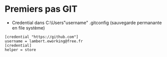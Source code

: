 # Premiers pas GIT

* Credential dans C:\Users\"username" .gitconfig (sauvegarde permanante en file système)
```
[credential "https://github.com"]
username = lambert.eworking@free.fr
[credential]
helper = store
```
